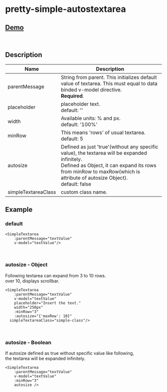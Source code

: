 # pretty-simple-autostextarea

## [Demo](https://codesandbox.io/s/github/jnh0222/pretty-simple-autostextarea/tree/master)
&nbsp;


## Description

| Name  | Description   |
|--|--|
| parentMessage  | String from parent. This initializes default value of textarea. This must equal to data binded v-model directive. <br> **Required**.  |
| placeholder  | placeholder text. <br> default: ''|
| width | Available units: % and px. <br> default: '100%' |
| minRow | This means 'rows' of usual textarea. <br> default: 5 |
| autosize | Defined as just 'true'(without any specific value), the textarea will be expanded infinitely.<br> Defined as Object, it can expand its rows from minRow to maxRow(which is attribute of autosize Object).<br>default: false |
| simpleTextareaClass | custom class name. |



## Example                                                                                                                                                                                                    

### default
```
<SimpleTextarea
	:parentMessage="textValue"
	v-model="textValue"/>
```
&nbsp;
&nbsp;


### autosize - Object
Following textarea can expand from 3 to 10 rows. \
over 10, displays scrollbar.
```
<SimpleTextarea
	:parentMessage="textValue"
	v-model="textValue"
	placeholder="Insert the text."
	width="250px"
	:minRow="3"
	:autosize="{'maxRow': 10}"
  simpleTextareaClass="simple-class"/>
```
&nbsp;
&nbsp;


### autosize - Boolean
If autosize defined as true without specific value like following, \
the textarea will be expanded infinitely.
```
<SimpleTextarea
	:parentMessage="textValue"
	v-model="textValue"	
	:minRow="3"
	autosize />
```
